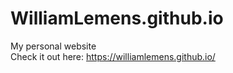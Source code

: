 # WilliamLemens.github.io
My personal website   
Check it out here: https://williamlemens.github.io/
